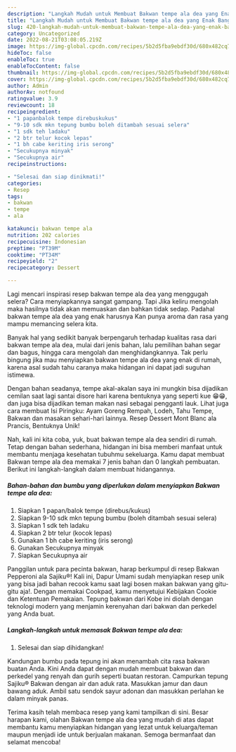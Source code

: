 ```yaml
---
description: "Langkah Mudah untuk Membuat Bakwan tempe ala dea yang Enak Banget"
title: "Langkah Mudah untuk Membuat Bakwan tempe ala dea yang Enak Banget"
slug: 420-langkah-mudah-untuk-membuat-bakwan-tempe-ala-dea-yang-enak-banget
category: Uncategorized
date: 2022-08-21T03:08:05.219Z
image: https://img-global.cpcdn.com/recipes/5b2d5fba9ebdf30d/680x482cq70/bakwan-tempe-ala-dea-foto-resep-utama.jpg
hideToc: false
enableToc: true
enableTocContent: false
thumbnail: https://img-global.cpcdn.com/recipes/5b2d5fba9ebdf30d/680x482cq70/bakwan-tempe-ala-dea-foto-resep-utama.jpg
cover: https://img-global.cpcdn.com/recipes/5b2d5fba9ebdf30d/680x482cq70/bakwan-tempe-ala-dea-foto-resep-utama.jpg
author: Admin
authorAv: notfound
ratingvalue: 3.9
reviewcount: 18
recipeingredient:
- "1 papanbalok tempe direbuskukus"
- "9-10 sdk mkn tepung bumbu boleh ditambah sesuai selera"
- "1 sdk teh ladaku"
- "2 btr telur kocok lepas"
- "1 bh cabe keriting iris serong"
- "Secukupnya minyak"
- "Secukupnya air"
recipeinstructions:

- "Selesai dan siap dinikmati!"
categories:
- Resep
tags:
- bakwan
- tempe
- ala

katakunci: bakwan tempe ala 
nutrition: 202 calories
recipecuisine: Indonesian
preptime: "PT39M"
cooktime: "PT34M"
recipeyield: "2"
recipecategory: Dessert

---
```



Lagi mencari inspirasi resep bakwan tempe ala dea yang menggugah selera? Cara menyiapkannya sangat gampang. Tapi Jika keliru mengolah maka hasilnya tidak akan memuaskan dan bahkan tidak sedap. Padahal bakwan tempe ala dea yang enak harusnya Kan punya aroma dan rasa yang mampu memancing selera kita.


Banyak hal yang sedikit banyak berpengaruh terhadap kualitas rasa dari bakwan tempe ala dea, mulai dari jenis bahan, lalu pemilihan bahan segar dan bagus, hingga cara mengolah dan menghidangkannya. Tak perlu bingung jika mau menyiapkan bakwan tempe ala dea yang enak di rumah, karena asal sudah tahu caranya maka hidangan ini dapat jadi suguhan istimewa.

Dengan bahan seadanya, tempe akal-akalan saya ini mungkin bisa dijadikan cemilan saat lagi santai disore hari karena bentuknya yang seperti kue 😁😁, dan juga bisa dijadikan teman makan nasi sebagai pengganti lauk. Lihat juga cara membuat Isi Piringku: Ayam Goreng Rempah, Lodeh, Tahu Tempe, Bakwan dan masakan sehari-hari lainnya. Resep Dessert Mont Blanc ala Prancis, Bentuknya Unik!


Nah, kali ini kita coba, yuk, buat bakwan tempe ala dea sendiri di rumah. Tetap dengan bahan sederhana, hidangan ini bisa memberi manfaat untuk membantu menjaga kesehatan tubuhmu sekeluarga. Kamu dapat membuat Bakwan tempe ala dea memakai 7 jenis bahan dan 0 langkah pembuatan. Berikut ini langkah-langkah dalam membuat hidangannya.

<!--inarticleads1-->

##### Bahan-bahan dan bumbu yang diperlukan dalam menyiapkan Bakwan tempe ala dea:

1. Siapkan 1 papan/balok tempe (direbus/kukus)
1. Siapkan 9-10 sdk mkn tepung bumbu (boleh ditambah sesuai selera)
1. Siapkan 1 sdk teh ladaku
1. Siapkan 2 btr telur (kocok lepas)
1. Gunakan 1 bh cabe keriting (iris serong)
1. Gunakan Secukupnya minyak
1. Siapkan Secukupnya air


Panggilan untuk para pecinta bakwan, harap berkumpul di resep Bakwan Pepperoni ala Sajiku®! Kali ini, Dapur Umami sudah menyiapkan resep unik yang bisa jadi bahan recook kamu saat lagi bosen makan bakwan yang gitu-gitu aja!. Dengan memakai Cookpad, kamu menyetujui Kebijakan Cookie dan Ketentuan Pemakaian. Tepung bakwan dari Kobe ini diolah dengan teknologi modern yang menjamin kerenyahan dari bakwan dan perkedel yang Anda buat. 

<!--inarticleads2-->

##### Langkah-langkah untuk memasak Bakwan tempe ala dea:


1. Selesai dan siap dihidangkan!

Kandungan bumbu pada tepung ini akan menambah cita rasa bakwan buatan Anda. Kini Anda dapat dengan mudah membuat bakwan dan perkedel yang renyah dan gurih seperti buatan restoran. Campurkan tepung Sajiku® Bakwan dengan air dan aduk rata. Masukkan jamur dan daun bawang aduk. Ambil satu sendok sayur adonan dan masukkan perlahan ke dalam minyak panas. 

Terima kasih telah membaca resep yang kami tampilkan di sini. Besar harapan kami, olahan Bakwan tempe ala dea yang mudah di atas dapat membantu kamu menyiapkan hidangan yang lezat untuk keluarga/teman maupun menjadi ide untuk berjualan makanan. Semoga bermanfaat dan selamat mencoba!
